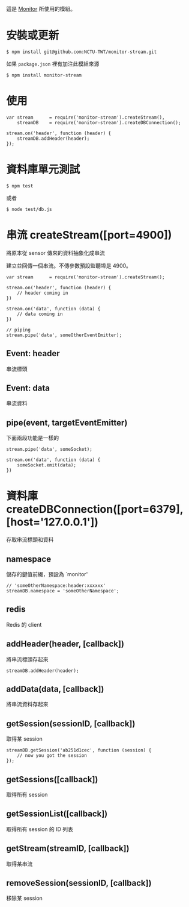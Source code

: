 這是 [Monitor](https://github.com/NCTU-TWT/monitor) 所使用的模組。

# 安裝或更新

    $ npm install git@github.com:NCTU-TWT/monitor-stream.git
    
如果 `package.json` 裡有加注此模組來源

    $ npm install monitor-stream
    
# 使用

    var stream      = require('monitor-stream').createStream(),
        streamDB    = require('monitor-stream').createDBConnection();
        
    stream.on('header', function (header) {
        streamDB.addHeader(header);
    });

# 資料庫單元測試

    $ npm test
    
或者

    $ node test/db.js

# 串流 createStream([port=4900])

將原本從 sensor 傳來的資料抽象化成串流


建立並回傳一個串流。不傳參數預設監聽埠是 4900。

    var stream      = require('monitor-stream').createStream();
    
    stream.on('header', function (header) {
        // header coming in
    })
    
    stream.on('data', function (data) {
        // data coming in
    })
    
    // piping
    stream.pipe('data', someOtherEventEmitter);

## Event: header

串流標頭

## Event: data

串流資料

## pipe(event, targetEventEmitter)

下面兩段功能是一樣的

    stream.pipe('data', someSocket);

    stream.on('data', function (data) {
        someSocket.emit(data);
    })


# 資料庫 createDBConnection([port=6379], [host='127.0.0.1'])

存取串流標頭和資料

## namespace

儲存的鍵值前綴，預設為 `monitor'

    // 'someOtherNamespace:header:xxxxxx'
    streamDB.namespace = 'someOtherNamespace';
## redis

Redis 的 client

## addHeader(header, [callback])

將串流標頭存起來

    streamDB.addHeader(header);

## addData(data, [callback])

將串流資料存起來

## getSession(sessionID, [callback])

取得某 session

    streamDB.getSession('ab251d1cec', function (session) {
        // now you got the session
    });

## getSessions([callback])

取得所有 session

## getSessionList([callback])

取得所有 session 的 ID 列表

## getStream(streamID, [callback])

取得某串流

## removeSession(sessionID, [callback])

移除某 session







